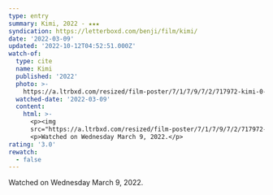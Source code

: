 ```yaml
---
type: entry
summary: Kimi, 2022 - ★★★
syndication: https://letterboxd.com/benji/film/kimi/
date: '2022-03-09'
updated: '2022-10-12T04:52:51.000Z'
watch-of:
  type: cite
  name: Kimi
  published: '2022'
  photo: >-
    https://a.ltrbxd.com/resized/film-poster/7/1/7/9/7/2/717972-kimi-0-600-0-900-crop.jpg?v=94566551a7
  watched-date: '2022-03-09'
  content:
    html: >-
      <p><img
      src="https://a.ltrbxd.com/resized/film-poster/7/1/7/9/7/2/717972-kimi-0-600-0-900-crop.jpg?v=94566551a7"/></p>
      <p>Watched on Wednesday March 9, 2022.</p>
rating: '3.0'
rewatch:
  - false
---
```

Watched on Wednesday March 9, 2022.
